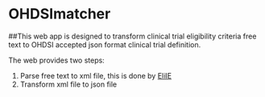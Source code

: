# OHDSImatcher
##This web app is designed to transform clinical trial eligibility criteria free text to OHDSI accepted json format clinical trial definition.

The web provides two steps: 

1. Parse free text to xml file, this is done by  [EliIE](https://github.com/Tian312/EliIE)
2. Transform xml file to json file
